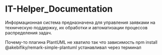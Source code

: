 # IT-Helper_Documentation
Информационная система предназначена для управления заявками на техническую поддержку, их обработки и автоматизации процессов распределения задач.

Почему-то плагина PlantUML не хватило так что зависимость npm install @akebifiky/remark-simple-plantuml устанавливал через терминал
